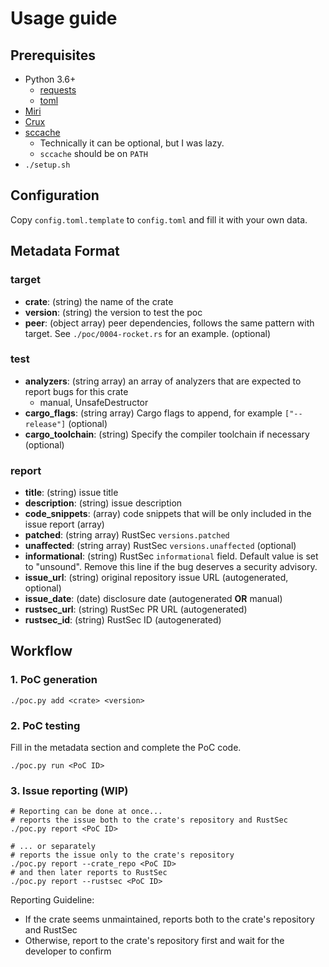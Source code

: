 # Usage guide

## Prerequisites

- Python 3.6+
  - [requests](https://pypi.org/project/requests/)
  - [toml](https://pypi.org/project/toml/)
- [Miri](https://github.com/rust-lang/miri)
- [Crux](https://github.gatech.edu/ybae38/Crux)
- [sccache](https://github.com/mozilla/sccache)
  - Technically it can be optional, but I was lazy.
  - `sccache` should be on `PATH`
- `./setup.sh`

## Configuration

Copy `config.toml.template` to `config.toml` and fill it with your own data.

## Metadata Format

### target

- **crate**: (string) the name of the crate
- **version**: (string) the version to test the poc
- **peer**: (object array) peer dependencies, follows the same pattern with target. See `./poc/0004-rocket.rs` for an example. (optional)

### test

- **analyzers**: (string array) an array of analyzers that are expected to report bugs for this crate
  - manual, UnsafeDestructor
- **cargo_flags**: (string array) Cargo flags to append, for example `["--release"]` (optional)
- **cargo_toolchain**: (string) Specify the compiler toolchain if necessary (optional)

### report

- **title**: (string) issue title
- **description**: (string) issue description
- **code_snippets**: (array) code snippets that will be only included in the issue report (array)
- **patched**: (string array) RustSec `versions.patched`
- **unaffected**: (string array) RustSec `versions.unaffected` (optional)
- **informational**: (string) RustSec `informational` field. Default value is set to "unsound". Remove this line if the bug deserves a security advisory.
- **issue_url**: (string) original repository issue URL (autogenerated, optional)
- **issue_date**: (date) disclosure date (autogenerated **OR** manual)
- **rustsec_url**: (string) RustSec PR URL (autogenerated)
- **rustsec_id**: (string) RustSec ID (autogenerated)

## Workflow

### 1. PoC generation

```shell
./poc.py add <crate> <version>
```

### 2. PoC testing

Fill in the metadata section and complete the PoC code.

```shell
./poc.py run <PoC ID>
```

### 3. Issue reporting (WIP)

```shell
# Reporting can be done at once...
# reports the issue both to the crate's repository and RustSec
./poc.py report <PoC ID>

# ... or separately
# reports the issue only to the crate's repository
./poc.py report --crate_repo <PoC ID>
# and then later reports to RustSec
./poc.py report --rustsec <PoC ID>
```

Reporting Guideline:

- If the crate seems unmaintained, reports both to the crate's repository and RustSec
- Otherwise, report to the crate's repository first and wait for the developer to confirm
